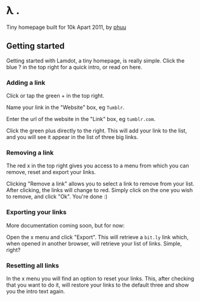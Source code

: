 # λ .

Tiny homepage built for 10k Apart 2011, by [phuu](phuu.net)

## Getting started

Getting started with Lamdot, a tiny homepage, is really simple. Click the blue ? in the top right for a quick intro, or read on here.

### Adding a link

Click or tap the green + in the top right.

Name your link in the "Website" box, eg `Tumblr`.

Enter the url of the website in the "Link" box, eg `tumblr.com`.

Click the green plus directly to the right. This will add your link to the list, and you will see it appear in the list of three big links.

### Removing a link

The red x in the top right gives you access to a menu from which you can remove, reset and export your links.

Clicking "Remove a link" allows you to select a link to remove from your list. After clicking, the links will change to red. Simply click on the one you wish to remove, and click "Ok". You're done :)

### Exporting your links

More documentation coming soon, but for now:

Open the x menu and click "Export". This will retrieve a `bit.ly` link which, when opened in another browser, will retrieve your list of links. Simple, right?

### Resetting all links

In the x menu you will find an option to reset your links. This, after checking that you want to do it, will restore your links to the default three and show you the intro text again.